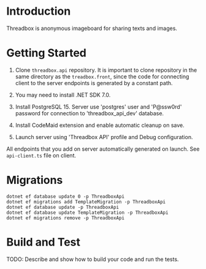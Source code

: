 # Introduction

Threadbox is anonymous imageboard for sharing texts and images.

# Getting Started

1. Clone `threadbox.api` repository. It is important to clone repository in the same directory as the `treadbox.front`, since the code for connecting client to the server endpoints is generated by a constant path.

2. You may need to install .NET SDK 7.0.

3. Install PostgreSQL 15. Server use 'postgres' user and 'P@ssw0rd' password for connection to 'threadbox_api_dev' database.

4. Install CodeMaid extension and enable automatic cleanup on save.

5. Launch server using 'Threadbox API' profile and Debug configuration.

All endpoints that you add on server automatically generated on launch. See `api-client.ts` file on client.

# Migrations

```
dotnet ef database update 0 -p ThreadboxApi
dotnet ef migrations add TemplateMigration -p ThreadboxApi
dotnet ef database update -p ThreadboxApi
dotnet ef database update TemplateMigration -p ThreadboxApi
dotnet ef migrations remove -p ThreadboxApi
```

# Build and Test

TODO: Describe and show how to build your code and run the tests.